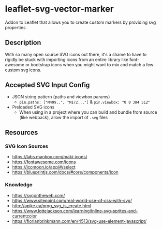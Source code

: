 # leaflet-svg-vector-marker
Addon to Leaflet that allows you to create custom markers by providing svg properties

## Description

With so many open source SVG icons out there, it's a shame to have to rigidly be stuck with importing icons from an entire library like font-awesome or bootstrap icons when you might want to mix and match a few custom svg icons.

## Accepted SVG Input Config

* JSON string pattern (paths and viewbox params)
  * `pin.paths: ["M499..", "M172..."]` & `pin.viewbox: "0 0 384 512"`
* Preloaded SVG icons
  * When using in a project where you can build and bundle from source (like webpack), allow the import of `.svg` files

## Resources

### SVG Icon Sources

* <https://labs.mapbox.com/maki-icons/>
* <https://fontawesome.com/icons>
* <https://icomoon.io/app/#/select>
* <https://blueprintjs.com/docs/#core/components/icon>

### Knowledge

* <https://svgontheweb.com/>
* <https://www.sitepoint.com/real-world-use-of-css-with-svg/>
* <http://apike.ca/prog_svg_js_create.html>
* <https://www.lottejackson.com/learning/inline-svg-sprites-and-currentcolor>
* <https://florianbrinkmann.com/en/4513/svg-use-element-javascript/>
